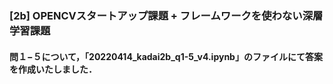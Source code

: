 ### [2b] OPENCVスタートアップ課題 + フレームワークを使わない深層学習課題
#### 問１−５について，「20220414_kadai2b_q1-5_v4.ipynb」のファイルにて答案を作成いたしました．

<br>
<br>
<br>
